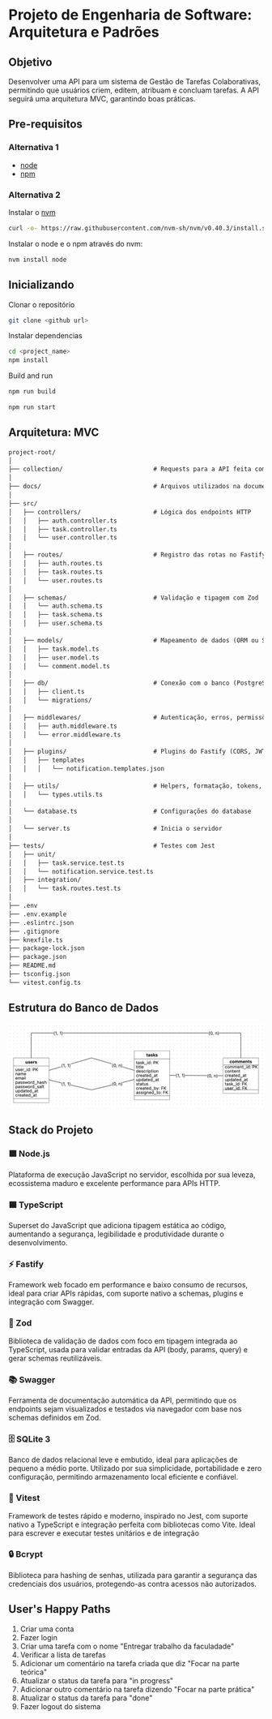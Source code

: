 # Projeto de Engenharia de Software: Arquitetura e Padrões

## Objetivo

Desenvolver uma API para um sistema de Gestão de Tarefas Colaborativas, permitindo que usuários criem, editem, atribuam e concluam tarefas. A API seguirá uma arquitetura MVC, garantindo boas práticas.

## Pre-requisitos

### Alternativa 1

- [node](https://nodejs.org/en/download)
- [npm](https://docs.npmjs.com/downloading-and-installing-node-js-and-npm)

### Alternativa 2

Instalar o [nvm](https://github.com/nvm-sh/nvm)

``` sh
curl -o- https://raw.githubusercontent.com/nvm-sh/nvm/v0.40.3/install.sh | bash
```

Instalar o node e o npm através do nvm:

``` sh
nvm install node
```

## Inicializando

Clonar o repositório

``` sh
git clone <github url>
```

Instalar dependencias

``` sh
cd <project_name>
npm install
```

Build and run

``` sh
npm run build
```

``` sh
npm run start
```

## Arquitetura: MVC

``` md
project-root/
│
├── collection/                         # Requests para a API feita com o Bruno
│
├── docs/                               # Arquivos utilizados na documentação, como imagens
│
├── src/
│   ├── controllers/                    # Lógica dos endpoints HTTP
│   │   ├── auth.controller.ts
│   │   ├── task.controller.ts
│   │   └── user.controller.ts
│
│   ├── routes/                         # Registro das rotas no Fastify
│   │   ├── auth.routes.ts
│   │   ├── task.routes.ts
│   │   └── user.routes.ts
│
│   ├── schemas/                        # Validação e tipagem com Zod
│   │   └── auth.schema.ts
│   │   ├── task.schema.ts
│   │   ├── user.schema.ts
│
│   ├── models/                         # Mapeamento de dados (ORM ou SQL)
│   │   ├── task.model.ts
│   │   ├── user.model.ts
│   │   └── comment.model.ts
│
│   ├── db/                             # Conexão com o banco (PostgreSQL)
│   │   ├── client.ts
│   │   └── migrations/
│
│   ├── middlewares/                    # Autenticação, erros, permissões
│   │   ├── auth.middleware.ts
│   │   └── error.middleware.ts
│
│   ├── plugins/                        # Plugins do Fastify (CORS, JWT, etc)
│   │   ├── templates
│   │   │   └── notification.templates.json
│
│   ├── utils/                          # Helpers, formatação, tokens, etc.
│   │   └── types.utils.ts
│
│   └── database.ts                     # Configurações do database
│
│   └── server.ts                       # Inicia o servidor
│
├── tests/                              # Testes com Jest
│   ├── unit/
│   │   ├── task.service.test.ts
│   │   └── notification.service.test.ts
│   ├── integration/
│   │   └── task.routes.test.ts
│
├── .env
├── .env.example
├── .eslintrc.json
├── .gitignore
├── knexfile.ts
├── package-lock.json
├── package.json
├── README.md
├── tsconfig.json
└── vitest.config.ts
```

## Estrutura do Banco de Dados

![alt text](docs/images/db-logic.png)

## Stack do Projeto

### 🟩 Node.js

Plataforma de execução JavaScript no servidor, escolhida por sua leveza, ecossistema maduro e excelente performance para APIs HTTP.

### 🟦 TypeScript

Superset do JavaScript que adiciona tipagem estática ao código, aumentando a segurança, legibilidade e produtividade durante o desenvolvimento.

### ⚡ Fastify

Framework web focado em performance e baixo consumo de recursos, ideal para criar APIs rápidas, com suporte nativo a schemas, plugins e integração com Swagger.

### 🧪 Zod

Biblioteca de validação de dados com foco em tipagem integrada ao TypeScript, usada para validar entradas da API (body, params, query) e gerar schemas reutilizáveis.

### 📚 Swagger

Ferramenta de documentação automática da API, permitindo que os endpoints sejam visualizados e testados via navegador com base nos schemas definidos em Zod.

### 🗄️ SQLite 3

Banco de dados relacional leve e embutido, ideal para aplicações de pequeno a médio porte. Utilizado por sua simplicidade, portabilidade e zero configuração, permitindo armazenamento local eficiente e confiável.

### 🧪 Vitest

Framework de testes rápido e moderno, inspirado no Jest, com suporte nativo a TypeScript e integração perfeita com bibliotecas como Vite. Ideal para escrever e executar testes unitários e de integração

### 🔒 Bcrypt

Biblioteca para hashing de senhas, utilizada para garantir a segurança das credenciais dos usuários, protegendo-as contra acessos não autorizados.

## User's Happy Paths

1. Criar uma conta
2. Fazer login
3. Criar uma tarefa com o nome "Entregar trabalho da faculadade"
4. Verificar a lista de tarefas
5. Adicionar um comentário na tarefa criada que diz "Focar na parte teórica"
6. Atualizar o status da tarefa para "in progress"
7. Adicionar outro comentário na tarefa dizendo "Focar na parte prática"
8. Atualizar o status da tarefa para "done"
9. Fazer logout do sistema
